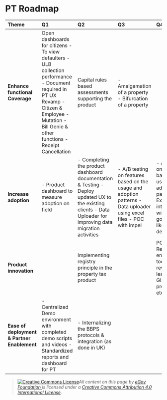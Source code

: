 # PT Roadmap

| T**heme** | **Q1** | **Q2** | **Q3** | **Q4** |
| :--- | :--- | :--- | :--- | :--- |
| **Enhance functional Coverage** | Open dashboards for citizens - To view defaulters - ULB collection performance - Document required in PT  UX Revamp - Citizen & Employee - Mutation - Bill Genie & other functions - Receipt Cancellation | Capital rules based assessments supporting the product | - Amalgamation of a property - Bifurcation of a property |  |
| **Increase adoption** | - Product dashboard to measure adoption on field | - Completing the product dashboard documentation & Testing - Deploy updated UX to the existing clients - Data Uploader for improving data migration activities | - A/B testing on features based on the usage and adoption patterns - Data uploader using excel files - POC with impel | - A/B testing on features based on the usage and adoption patterns - Explore interoperability with other govt. functions like registry deptt. etc. |
| **Product innovation** |  | Implementing registry principle in the property tax product |  | POC - Revenue enhancement tool to plug revenue leakages using GIS, image processing, etc. |
| **Ease of deployment & Partner Enablement** | - Centralized Demo environment with completed demo scripts and videos - Standardized reports and dashboard for PT | - Internalizing the BBPS protocols & integration \(as done in UK\) |  |  |

> [![Creative Commons License](https://i.creativecommons.org/l/by/4.0/80x15.png)](http://creativecommons.org/licenses/by/4.0/)_All content on this page by_ [_eGov Foundation_ ](https://egov.org.in/)_is licensed under a_ [_Creative Commons Attribution 4.0 International License_](http://creativecommons.org/licenses/by/4.0/)_._

